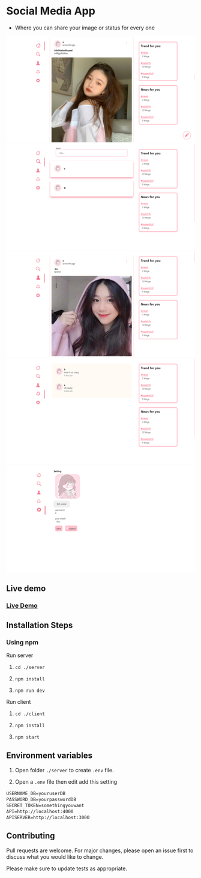 # Social Media App

- Where you can share your image or status for every one

![Template Screenshot](homepage.png "Template Screenshot")
![Template Screenshot](searchpage.png "Template Screenshot")
![Template Screenshot](personalpage.png "Template Screenshot")
![Template Screenshot](notificationpage.png "Template Screenshot")
![Template Screenshot](settingpage.png "Template Screenshot")

## Live demo

### [Live Demo](https://social-media-v1.netlify.app/)

## Installation Steps

### Using npm

Run server

1. `cd ./server`

2. `npm install`

3. `npm run dev`

Run client

1. `cd ./client`

2. `npm install`

3. `npm start`

## Environment variables

1. Open folder `./server` to create `.env` file.

2. Open a `.env` file then edit add this setting

```
USERNAME_DB=youruserDB
PASSWORD_DB=yourpasswordDB
SECRET_TOKEN=somethingyouwant
API=http://localhost:4000
APISERVER=http://localhost:3000
```

## Contributing

Pull requests are welcome. For major changes, please open an issue first to discuss what you would like to change.

Please make sure to update tests as appropriate.
